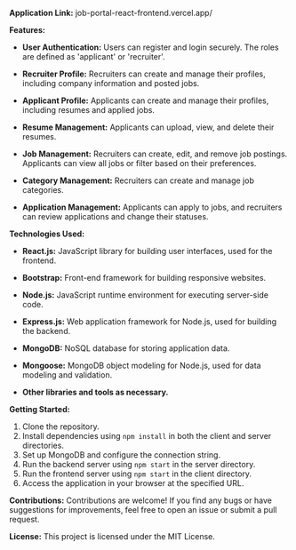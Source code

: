 **Application Link:** job-portal-react-frontend.vercel.app/

**Features:**
- **User Authentication:** Users can register and login securely. The roles are defined as 'applicant' or 'recruiter'.
  
- **Recruiter Profile:** Recruiters can create and manage their profiles, including company information and posted jobs.
  
- **Applicant Profile:** Applicants can create and manage their profiles, including resumes and applied jobs.
  
- **Resume Management:** Applicants can upload, view, and delete their resumes.
  
- **Job Management:** Recruiters can create, edit, and remove job postings. Applicants can view all jobs or filter based on their preferences.
  
- **Category Management:** Recruiters can create and manage job categories.
  
- **Application Management:** Applicants can apply to jobs, and recruiters can review applications and change their statuses.

**Technologies Used:**
- **React.js:** JavaScript library for building user interfaces, used for the frontend.

- **Bootstrap:** Front-end framework for building responsive websites.
  
- **Node.js:** JavaScript runtime environment for executing server-side code.
  
- **Express.js:** Web application framework for Node.js, used for building the backend.
  
- **MongoDB:** NoSQL database for storing application data.
  
- **Mongoose:** MongoDB object modeling for Node.js, used for data modeling and validation.
  
- **Other libraries and tools as necessary.**

**Getting Started:**
1. Clone the repository.
2. Install dependencies using `npm install` in both the client and server directories.
3. Set up MongoDB and configure the connection string.
4. Run the backend server using `npm start` in the server directory.
5. Run the frontend server using `npm start` in the client directory.
6. Access the application in your browser at the specified URL.

**Contributions:**
Contributions are welcome! If you find any bugs or have suggestions for improvements, feel free to open an issue or submit a pull request.

**License:**
This project is licensed under the MIT License.
